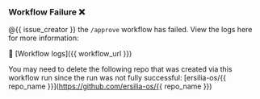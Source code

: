 ### Workflow Failure ❌

@{{ issue_creator }} the `/approve` workflow has failed. View the logs here for more information:

🔗 [Workflow logs]({{ workflow_url }})

You may need to delete the following repo that was created via this workflow run since the run was not fully successful: [ersilia-os/{{ repo_name }}](https://github.com/ersilia-os/{{ repo_name }})
